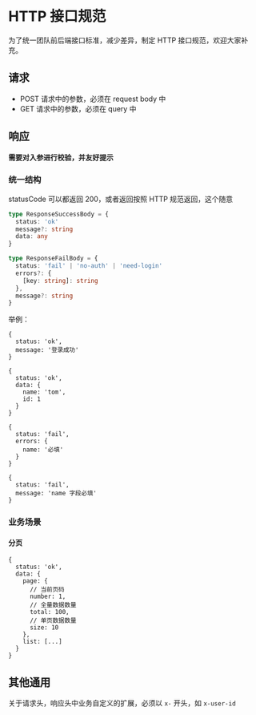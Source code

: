 # HTTP 接口规范

为了统一团队前后端接口标准，减少差异，制定 HTTP 接口规范，欢迎大家补充。

## 请求

- POST 请求中的参数，必须在 request body 中
- GET 请求中的参数，必须在 query 中

## 响应

**需要对入参进行校验，并友好提示**

### 统一结构

statusCode 可以都返回 200，或者返回按照 HTTP 规范返回，这个随意

```ts
type ResponseSuccessBody = {
  status: 'ok'
  message?: string
  data: any
}

type ResponseFailBody = {
  status: 'fail' | 'no-auth' | 'need-login'
  errors?: {
    [key: string]: string
  },
  message?: string
}
```

举例：

```json5
{
  status: 'ok',
  message: '登录成功'
}

{
  status: 'ok',
  data: {
    name: 'tom',
    id: 1
  }
}

{
  status: 'fail',
  errors: {
    name: '必填'
  }
}

{
  status: 'fail',
  message: 'name 字段必填'
}
```


### 业务场景

#### 分页

```json5
{
  status: 'ok',
  data: {
    page: {
      // 当前页码
      number: 1,
      // 全量数据数量
      total: 100,
      // 单页数据数量
      size: 10
    },
    list: [...]
  }
}
```


## 其他通用

关于请求头，响应头中业务自定义的扩展，必须以 `x-` 开头，如 `x-user-id`
